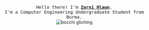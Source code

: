   <p align="center">
  <br>
  <samp>
    Hello there! I'm <b><a rel="nofollow noopener noreferrer" target="_blank" href="https://github.com/zarnihlawn">Zarni Hlawn</a></b>.
    <br>I'm a Computer Engineering Undergraduate Student from Burma.<br>
</samp>
    <img src="https://media.tenor.com/_DP3L9R9cMcAAAAi/bocchi-the-rock.gif" alt="bocchi gliching" />
</p>
